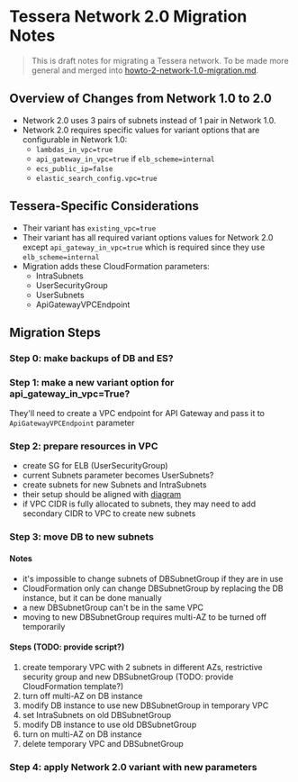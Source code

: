 # Tessera Network 2.0 Migration Notes

> This is draft notes for migrating a Tessera network. To be made more general and merged into [howto-2-network-1.0-migration.md](howto-2-network-1.0-migration.md).

## Overview of Changes from Network 1.0 to 2.0

- Network 2.0 uses 3 pairs of subnets instead of 1 pair in Network 1.0.
- Network 2.0 requires specific values for variant options that are configurable in Network 1.0:
  - `lambdas_in_vpc=true`
  - `api_gateway_in_vpc=true` if `elb_scheme=internal`
  - `ecs_public_ip=false`
  - `elastic_search_config.vpc=true`

## Tessera-Specific Considerations

- Their variant has `existing_vpc=true`
- Their variant has all required variant options values for Network 2.0 except `api_gateway_in_vpc=true` which is required since they use `elb_scheme=internal`
- Migration adds these CloudFormation parameters:
  - IntraSubnets
  - UserSecurityGroup
  - UserSubnets
  - ApiGatewayVPCEndpoint

## Migration Steps

### Step 0: make backups of DB and ES?

### Step 1: make a new variant option for api_gateway_in_vpc=True?

They'll need to create a VPC endpoint for API Gateway and pass it to `ApiGatewayVPCEndpoint` parameter

### Step 2: prepare resources in VPC

- create SG for ELB (UserSecurityGroup)
- current Subnets parameter becomes UserSubnets?
- create subnets for new Subnets and IntraSubnets
- their setup should be aligned with [diagram](https://docs.quilt.bio/architecture#enterprise-architecture)
- if VPC CIDR is fully allocated to subnets, they may need to add secondary CIDR to VPC to create new subnets

### Step 3: move DB to new subnets

#### Notes

- it's impossible to change subnets of DBSubnetGroup if they are in use
- CloudFormation only can change DBSubnetGroup by replacing the DB instance, but it can be done manually
- a new DBSubnetGroup can't be in the same VPC
- moving to new DBSubnetGroup requires multi-AZ to be turned off temporarily

#### Steps (TODO: provide script?)

1. create temporary VPC with 2 subnets in different AZs, restrictive security group and new DBSubnetGroup (TODO: provide CloudFormation template?)
2. turn off multi-AZ on DB instance
3. modify DB instance to use new DBSubnetGroup in temporary VPC
4. set IntraSubnets on old DBSubnetGroup
5. modify DB instance to use old DBSubnetGroup
6. turn on multi-AZ on DB instance
7. delete temporary VPC and DBSubnetGroup

### Step 4: apply Network 2.0 variant with new parameters
